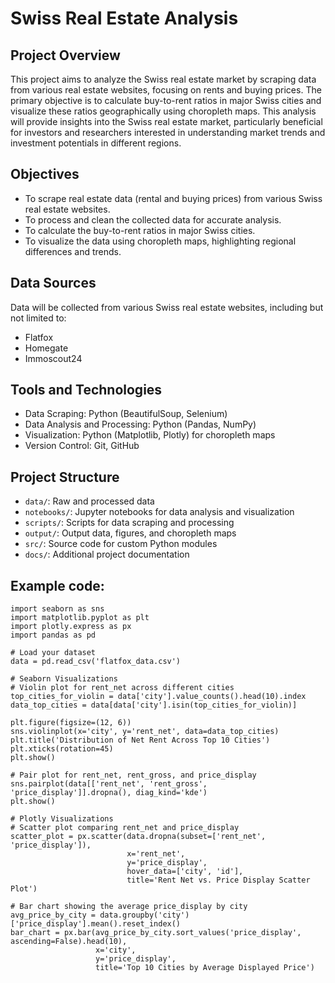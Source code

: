 # Swiss Real Estate Analysis

## Project Overview
This project aims to analyze the Swiss real estate market by scraping data from various real estate websites, focusing on rents and buying prices. The primary objective is to calculate buy-to-rent ratios in major Swiss cities and visualize these ratios geographically using choropleth maps. This analysis will provide insights into the Swiss real estate market, particularly beneficial for investors and researchers interested in understanding market trends and investment potentials in different regions.

## Objectives
- To scrape real estate data (rental and buying prices) from various Swiss real estate websites.
- To process and clean the collected data for accurate analysis.
- To calculate the buy-to-rent ratios in major Swiss cities.
- To visualize the data using choropleth maps, highlighting regional differences and trends.

## Data Sources
Data will be collected from various Swiss real estate websites, including but not limited to:
- Flatfox
- Homegate
- Immoscout24

## Tools and Technologies
- Data Scraping: Python (BeautifulSoup, Selenium)
- Data Analysis and Processing: Python (Pandas, NumPy)
- Visualization: Python (Matplotlib, Plotly) for choropleth maps
- Version Control: Git, GitHub

## Project Structure
- `data/`: Raw and processed data
- `notebooks/`: Jupyter notebooks for data analysis and visualization
- `scripts/`: Scripts for data scraping and processing
- `output/`: Output data, figures, and choropleth maps
- `src/`: Source code for custom Python modules
- `docs/`: Additional project documentation


## Example code:

```
import seaborn as sns
import matplotlib.pyplot as plt
import plotly.express as px
import pandas as pd

# Load your dataset
data = pd.read_csv('flatfox_data.csv')

# Seaborn Visualizations
# Violin plot for rent_net across different cities
top_cities_for_violin = data['city'].value_counts().head(10).index
data_top_cities = data[data['city'].isin(top_cities_for_violin)]

plt.figure(figsize=(12, 6))
sns.violinplot(x='city', y='rent_net', data=data_top_cities)
plt.title('Distribution of Net Rent Across Top 10 Cities')
plt.xticks(rotation=45)
plt.show()

# Pair plot for rent_net, rent_gross, and price_display
sns.pairplot(data[['rent_net', 'rent_gross', 'price_display']].dropna(), diag_kind='kde')
plt.show()

# Plotly Visualizations
# Scatter plot comparing rent_net and price_display
scatter_plot = px.scatter(data.dropna(subset=['rent_net', 'price_display']), 
                          x='rent_net', 
                          y='price_display', 
                          hover_data=['city', 'id'], 
                          title='Rent Net vs. Price Display Scatter Plot')

# Bar chart showing the average price_display by city
avg_price_by_city = data.groupby('city')['price_display'].mean().reset_index()
bar_chart = px.bar(avg_price_by_city.sort_values('price_display', ascending=False).head(10),
                   x='city', 
                   y='price_display', 
                   title='Top 10 Cities by Average Displayed Price') 
